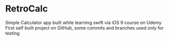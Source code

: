 # RetroCalc
Simple Calculator app built while learning swift via iOS 9 course on Udemy
First self built project on GitHub, some commits and branches used only for testing
